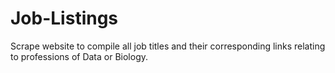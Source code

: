 # Job-Listings
Scrape website to compile all job titles and their corresponding links relating to professions of Data or Biology.
